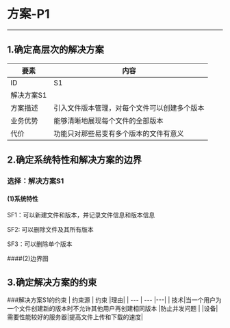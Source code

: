 # 方案-P1

---

## 1.确定高层次的解决方案

| 要素 | 内容 |
| --- | --- |
| ID | S1 |
| 解决方案S1 |
| 方案描述 | 引入文件版本管理，对每个文件可以创建多个版本 |
| 业务优势 | 能够清晰地展现每个文件的全部版本 |
| 代价 | 功能只对那些易变有多个版本的文件有意义 |

## 2.确定系统特性和解决方案的边界

### 选择：解决方案S1

#### (1)系统特性

SF1：可以新建文件和版本，并记录文件信息和版本信息

SF2: 可以删除文件及其所有版本

SF3：可以删除单个版本

####(2)边界图





## 3.确定解决方案的约束
###解决方案S1的约束
| 约束源 | 约束 |理由|
| --- | --- |---|
|  技术|当一个用户为一个文件创建新的版本时不允许其他用户再创建相同版本  |防止并发问题 |
|设备|需要性能较好的服务器|提高文件上传和下载的速度|



